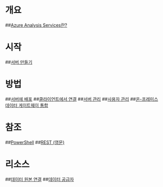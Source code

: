 # 개요
##[Azure Analysis Services란?](analysis-services-overview.md)
# 시작
##[서버 만들기](analysis-services-create-server.md)

# 방법 
##[서버에 배포](analysis-services-deploy.md)
##[클라이언트에서 연결](analysis-services-connect.md)
##[서버 관리](analysis-services-manage.md)
##[사용자 관리](analysis-services-manage-users.md)
##[온-프레미스 데이터 게이트웨이 통합](analysis-services-gateway.md)

# 참조
##[PowerShell](analysis-services-powershell.md)
##[REST (영문)](/rest/api/analysisservices)

# 리소스
##[데이터 원본 연결](analysis-services-datasource.md)
##[데이터 공급자](analysis-services-data-providers.md) 


<!--HONumber=Feb17_HO2-->


